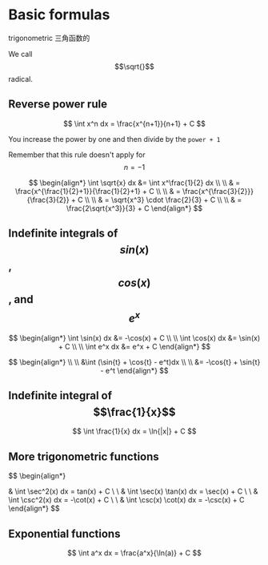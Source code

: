 # Basic formulas

trigonometric 三角函数的

We call $$\sqrt{}$$ radical.

## Reverse power rule

$$
\int x^n dx = \frac{x^{n+1}}{n+1} + C
$$

You increase the power by one and then divide by the `power + 1`

Remember that this rule doesn't apply for $$n = -1$$

$$
\begin{align*}
\int \sqrt{x} dx &= \int x^\frac{1}{2} dx
\\ \\
& = \frac{x^{\frac{1}{2}+1}}{\frac{1}{2}+1} + C
\\ \\
& = \frac{x^{\frac{3}{2}}}{\frac{3}{2}} + C
\\ \\
& = \sqrt{x^3} \cdot \frac{2}{3} + C
\\ \\
& = \frac{2\sqrt{x^3}}{3} + C
\end{align*}
$$

## Indefinite integrals of $$sin(x)$$, $$cos(x)$$, and $$e^x$$

$$
\begin{align*}
\int \sin(x) dx &= -\cos(x) + C
\\ \\
\int \cos(x) dx &= \sin(x) + C
\\ \\
\int e^x dx &= e^x + C
\end{align*}
$$

$$
\begin{align*}
\\ \\
&\int (\sin{t} + \cos{t} - e^t)dx
\\ \\
&= -\cos{t} + \sin{t} - e^t
\end{align*}
$$

## Indefinite integral of $$\frac{1}{x}$$

$$
\int \frac{1}{x} dx = \ln{|x|} + C
$$

## More trigonometric functions

$$
\begin{align*}

& \int \sec^2(x) dx = tan(x) + C
\\ \\
& \int \sec(x) \tan(x) dx = \sec(x) + C
\\ \\
& \int \csc^2(x) dx = -\cot(x) + C
\\ \\
& \int \csc(x) \cot(x) dx = -\csc(x) + C
\end{align*}
$$

## Exponential functions

$$
\int a^x dx = \frac{a^x}{\ln(a)} + C
$$


